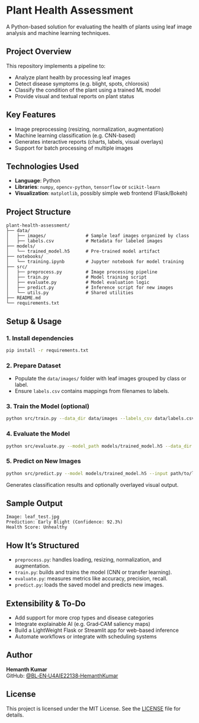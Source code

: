 
# Plant Health Assessment

A Python-based solution for evaluating the health of plants using leaf image analysis and machine learning techniques.

## Project Overview

This repository implements a pipeline to:
- Analyze plant health by processing leaf images
- Detect disease symptoms (e.g. blight, spots, chlorosis)
- Classify the condition of the plant using a trained ML model
- Provide visual and textual reports on plant status

## Key Features

- Image preprocessing (resizing, normalization, augmentation)  
- Machine learning classification (e.g. CNN-based)
- Generates interactive reports (charts, labels, visual overlays)
- Support for batch processing of multiple images  

## Technologies Used

- **Language**: Python  
- **Libraries**: `numpy`, `opencv-python`, `tensorflow` or `scikit-learn`  
- **Visualization**: `matplotlib`, possibly simple web frontend (Flask/Bokeh)  

## Project Structure

```
plant-health-assessment/
├── data/
│   ├── images/               # Sample leaf images organized by class
│   ├── labels.csv            # Metadata for labeled images
├── models/
│   └── trained_model.h5      # Pre-trained model artifact
├── notebooks/
│   └── training.ipynb        # Jupyter notebook for model training
├── src/
│   ├── preprocess.py         # Image processing pipeline
│   ├── train.py              # Model training script
│   ├── evaluate.py           # Model evaluation logic
│   ├── predict.py            # Inference script for new images
│   └── utils.py              # Shared utilities
├── README.md
└── requirements.txt
```

## Setup & Usage

### 1. Install dependencies

```bash
pip install -r requirements.txt
```

### 2. Prepare Dataset

- Populate the `data/images/` folder with leaf images grouped by class or label.
- Ensure `labels.csv` contains mappings from filenames to labels.

### 3. Train the Model (optional)

```bash
python src/train.py --data_dir data/images --labels_csv data/labels.csv --output models/trained_model.h5
```

### 4. Evaluate the Model

```bash
python src/evaluate.py --model_path models/trained_model.h5 --data_dir data/images --labels_csv data/labels.csv
```

### 5. Predict on New Images

```bash
python src/predict.py --model models/trained_model.h5 --input path/to/leaf.jpg
```

Generates classification results and optionally overlayed visual output.

## Sample Output

```
Image: leaf_test.jpg
Prediction: Early Blight (Confidence: 92.3%)
Health Score: Unhealthy
```

## How It’s Structured

- `preprocess.py`: handles loading, resizing, normalization, and augmentation.
- `train.py`: builds and trains the model (CNN or transfer learning).
- `evaluate.py`: measures metrics like accuracy, precision, recall.
- `predict.py`: loads the saved model and predicts new images.

## Extensibility & To-Do

- Add support for more crop types and disease categories  
- Integrate explainable AI (e.g. Grad‑CAM saliency maps)  
- Build a LightWeight Flask or Streamlit app for web-based inference  
- Automate workflows or integrate with scheduling systems  

## Author

**Hemanth Kumar**  
GitHub: [@BL‑EN‑U4AIE22138‑HemanthKumar](https://github.com/BL-EN-U4AIE22138-HemanthKumar)

## License

This project is licensed under the MIT License. See the [LICENSE](LICENSE) file for details.
